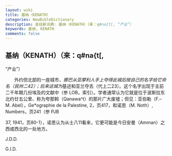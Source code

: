 ```yaml
---
layout: wiki
title: 基纳（KENATH）
categories: NewBibleDictionary
description: 圣经新词典: 基纳（KENATH）（来：q#na{t[, “产业”）
keywords: 基纳, KENATH
comments: false
---
```


## 基纳（KENATH）（来：q#na{t[,

“产业”）

　　外约但北部的一座城市，*挪巴从亚摩利人手上夺得此城后按自己的名字给它命名（民卅二42）；后来这城为*基述和亚兰夺去（代上二23）。这个名字出现于主前二千年期几份埃及的文献中（参 LOB，索引）。学者通常认为它就是位于波斯拉东北约廿五公里、称为夸那斡（Qanawa^t）的那片广大废墟；但见：亚伯勒（F.–M. Abel），Ge*ographie de la Palestine, 2，页417，和诺思（M. Noth）, Numbers，页241（参 PJB

37, 1941，页80-1），诺思认为从士八11看来，它更可能是今日安曼（Amman）之西或西北的一处地方。

J.D.D.

G.I.D.






